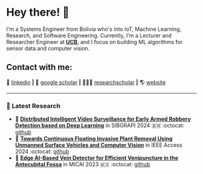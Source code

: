 # Hey there! 👋 
 
I'm a Systems Engineer from Bolivia who's into IoT, Machine Learning, Research, and Software Engineering. 
Currently, I'm a Lecturer and Researcher Engineer at **[UCB](https://www.ucb.edu.bo/)**, and I focus on building ML algorithms for sensor data and computer vision.

## Contact with me: 

👔 [linkedin][linkedin] **|** 
📰 [google scholar][google scholar] **|** 
👨🏻‍🔬 [researchscholar][researchscholar] **|** 
🌎 [website][website]

---


### 📑 Latest Research
<!-- PAPER:START -->
- 📜 [**Distributed Intelligent Video Surveillance for Early Armed Robbery Detection based on Deep Learning**][TheftDetection] in SIBGRAPI 2024 🇧🇷 :octocat: [github][TheftDetection github]
- 📜 [**Towards Continuous Floating Invasive Plant Removal Using Unmanned Surface Vehicles and Computer Vision**][RecyclingRush] in IEEE Access 2024 :octocat: [github][RecyclingRush github]
- 📜 [**Edge AI-Based Vein Detector for Efficient Venipuncture in the Antecubital Fossa**][CUBITAL] in MICAI 2023 🇲🇽 :octocat: [github][CUBITAL github]


[google scholar]: https://scholar.google.com/citations?user=yI73dIcAAAAJ&hl=en
[linkedin]: https://www.linkedin.com/in/edwinsalcedo/
[researchscholar]: https://www.researchgate.net/profile/Edwin-Salcedo
[website]: https://edwinsalcedo.com/
[CUBITAL]: https://arxiv.org/pdf/2310.18234.pdf
[CUBITAL github]: https://github.com/EdwinTSalcedo/CUBITAL
[RecyclingRush]: https://ieeexplore.ieee.org/document/10385136
[RecyclingRush github]: https://github.com/EdwinTSalcedo/RecyclingRush 
[TheftDetection]: https://arxiv.org/abs/2410.09731
[TheftDetection github]: https://github.com/Coding-Rod/crime_detection

